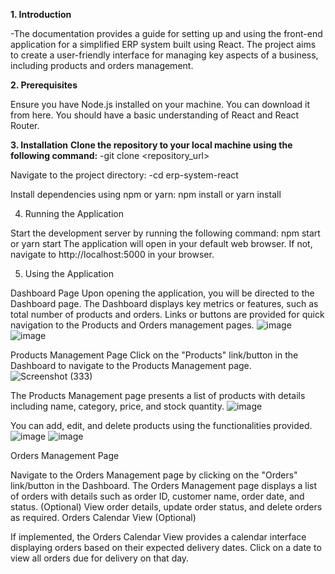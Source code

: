 **1. Introduction**

-The documentation provides a guide for setting up and using the front-end application for a simplified ERP system built using React. The project aims to create a user-friendly interface for managing key aspects of a business, including products and orders management.

**2. Prerequisites**

Ensure you have Node.js installed on your machine. You can download it from here.
You should have a basic understanding of React and React Router.

**3. Installation**
**Clone the repository to your local machine using the following command:**
-git clone <repository_url>

Navigate to the project directory:
-cd erp-system-react

Install dependencies using npm or yarn:
npm install
or
yarn install

4. Running the Application

Start the development server by running the following command:
npm start
or
yarn start
The application will open in your default web browser. If not, navigate to http://localhost:5000 in your browser.

5. Using the Application

Dashboard Page
Upon opening the application, you will be directed to the Dashboard page.
The Dashboard displays key metrics or features, such as total number of products and orders.
Links or buttons are provided for quick navigation to the Products and Orders management pages.
![image](https://github.com/PratyayRaj/Pratyay_ERP/assets/109647311/d50b5cee-b1cc-41e3-a998-1acf6b28e124)
![image](https://github.com/PratyayRaj/Pratyay_ERP/assets/109647311/86948b1a-9134-417c-a15d-e9c610064f4b)

Products Management Page
Click on the "Products" link/button in the Dashboard to navigate to the Products Management page.
![Screenshot (333)](https://github.com/PratyayRaj/Pratyay_ERP/assets/109647311/07d9ff9d-43c4-47f8-8287-1b3a5f366a12)

The Products Management page presents a list of products with details including name, category, price, and stock quantity.
![image](https://github.com/PratyayRaj/Pratyay_ERP/assets/109647311/7b1352de-f841-43e4-ab14-f4dff0503b8c)

You can add, edit, and delete products using the functionalities provided.
![image](https://github.com/PratyayRaj/Pratyay_ERP/assets/109647311/b8a1adb7-367c-4cf6-8368-1564fb0ea3f9)  ![image](https://github.com/PratyayRaj/Pratyay_ERP/assets/109647311/e31a0b1c-0653-4ef6-a308-9bf29ee439d5)



Orders Management Page

Navigate to the Orders Management page by clicking on the "Orders" link/button in the Dashboard.
The Orders Management page displays a list of orders with details such as order ID, customer name, order date, and status.
(Optional) View order details, update order status, and delete orders as required.
Orders Calendar View (Optional)

If implemented, the Orders Calendar View provides a calendar interface displaying orders based on their expected delivery dates.
Click on a date to view all orders due for delivery on that day.
